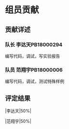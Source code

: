# 组员贡献

## 贡献详述

### 队长	李达天PB18000294

编写代码，调试，写实验报告

### 队员	范翔宇PB18000006

编写代码，调试，测试特殊样例

## 评定结果

|李达天|50%|

|范翔宇|50%|
